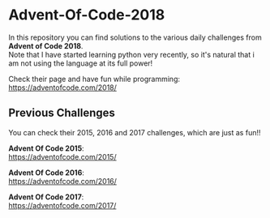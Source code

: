 # Advent-Of-Code-2018

In this repository you can find solutions to the various daily challenges from <b>Advent of Code 2018</b>.  
Note that I have started learning python very recently, so it's natural that i am not using the language at its full power!  
  
Check their page and have fun while programming:  
https://adventofcode.com/2018/
  
## Previous Challenges
You can check their 2015, 2016 and 2017 challenges, which are just as fun!!  
  
<b>Advent Of Code 2015</b>:  
https://adventofcode.com/2015/  
  
<b>Advent Of Code 2016</b>:  
https://adventofcode.com/2016/  
  
<b>Advent Of Code 2017</b>:  
https://adventofcode.com/2017/  
